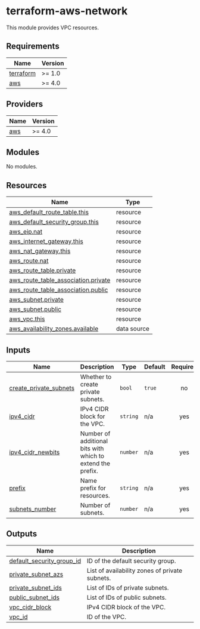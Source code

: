 # terraform-aws-network

This module provides VPC resources.

## Requirements

| Name | Version |
|------|---------|
| <a name="requirement_terraform"></a> [terraform](#requirement\_terraform) | >= 1.0 |
| <a name="requirement_aws"></a> [aws](#requirement\_aws) | >= 4.0 |

## Providers

| Name | Version |
|------|---------|
| <a name="provider_aws"></a> [aws](#provider\_aws) | >= 4.0 |

## Modules

No modules.

## Resources

| Name | Type |
|------|------|
| [aws_default_route_table.this](https://registry.terraform.io/providers/hashicorp/aws/latest/docs/resources/default_route_table) | resource |
| [aws_default_security_group.this](https://registry.terraform.io/providers/hashicorp/aws/latest/docs/resources/default_security_group) | resource |
| [aws_eip.nat](https://registry.terraform.io/providers/hashicorp/aws/latest/docs/resources/eip) | resource |
| [aws_internet_gateway.this](https://registry.terraform.io/providers/hashicorp/aws/latest/docs/resources/internet_gateway) | resource |
| [aws_nat_gateway.this](https://registry.terraform.io/providers/hashicorp/aws/latest/docs/resources/nat_gateway) | resource |
| [aws_route.nat](https://registry.terraform.io/providers/hashicorp/aws/latest/docs/resources/route) | resource |
| [aws_route_table.private](https://registry.terraform.io/providers/hashicorp/aws/latest/docs/resources/route_table) | resource |
| [aws_route_table_association.private](https://registry.terraform.io/providers/hashicorp/aws/latest/docs/resources/route_table_association) | resource |
| [aws_route_table_association.public](https://registry.terraform.io/providers/hashicorp/aws/latest/docs/resources/route_table_association) | resource |
| [aws_subnet.private](https://registry.terraform.io/providers/hashicorp/aws/latest/docs/resources/subnet) | resource |
| [aws_subnet.public](https://registry.terraform.io/providers/hashicorp/aws/latest/docs/resources/subnet) | resource |
| [aws_vpc.this](https://registry.terraform.io/providers/hashicorp/aws/latest/docs/resources/vpc) | resource |
| [aws_availability_zones.available](https://registry.terraform.io/providers/hashicorp/aws/latest/docs/data-sources/availability_zones) | data source |

## Inputs

| Name | Description | Type | Default | Required |
|------|-------------|------|---------|:--------:|
| <a name="input_create_private_subnets"></a> [create\_private\_subnets](#input\_create\_private\_subnets) | Whether to create private subnets. | `bool` | `true` | no |
| <a name="input_ipv4_cidr"></a> [ipv4\_cidr](#input\_ipv4\_cidr) | IPv4 CIDR block for the VPC. | `string` | n/a | yes |
| <a name="input_ipv4_cidr_newbits"></a> [ipv4\_cidr\_newbits](#input\_ipv4\_cidr\_newbits) | Number of additional bits with which to extend the prefix. | `number` | n/a | yes |
| <a name="input_prefix"></a> [prefix](#input\_prefix) | Name prefix for resources. | `string` | n/a | yes |
| <a name="input_subnets_number"></a> [subnets\_number](#input\_subnets\_number) | Number of subnets. | `number` | n/a | yes |

## Outputs

| Name | Description |
|------|-------------|
| <a name="output_default_security_group_id"></a> [default\_security\_group\_id](#output\_default\_security\_group\_id) | ID of the default security group. |
| <a name="output_private_subnet_azs"></a> [private\_subnet\_azs](#output\_private\_subnet\_azs) | List of availability zones of private subnets. |
| <a name="output_private_subnet_ids"></a> [private\_subnet\_ids](#output\_private\_subnet\_ids) | List of IDs of private subnets. |
| <a name="output_public_subnet_ids"></a> [public\_subnet\_ids](#output\_public\_subnet\_ids) | List of IDs of public subnets. |
| <a name="output_vpc_cidr_block"></a> [vpc\_cidr\_block](#output\_vpc\_cidr\_block) | IPv4 CIDR block of the VPC. |
| <a name="output_vpc_id"></a> [vpc\_id](#output\_vpc\_id) | ID of the VPC. |
